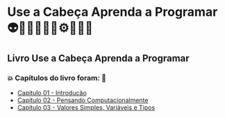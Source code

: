 # Use a Cabeça Aprenda a Programar 👽🤖👩🏻‍💻🤯⚙️🐍🧠🎲
## Livro Use a Cabeça Aprenda a Programar
### 💥 Capítulos do livro foram: 🚀
- [Capítulo 01 - Introdução](https://github.com/romulovieira777/Use_a_Cabeca_Aprenda_a_Programar/tree/main/Capitulo_01_Introducao)
- [Capítulo 02 - Pensando Computacionalmente](https://github.com/romulovieira777/Use_a_Cabeca_Aprenda_a_Programar/tree/main/Capitulo_02_Pensando_Computacionalmente)
- [Capítulo 03 - Valores Simples, Variáveis e Tipos](https://github.com/romulovieira777/Use_a_Cabeca_Aprenda_a_Programar/tree/main/Capitulo_03_Valores_Simples_Variaveis_e_Tipos)
